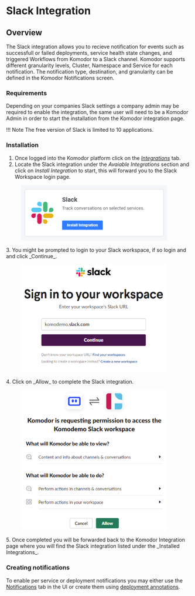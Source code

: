# Slack Integration

## Overview

The Slack integration allows you to recieve notification for events such as successfull or failed deployments, service health state changes, and triggered Workflows from Komodor to a Slack channel. Komodor supports different granularity levels, Cluster, Namespace and Service for each notification. The notification type, destination, and granularity can be defined in the Komodor Notifications screen.

### Requirements
Depending on your companies Slack settings a company admin may be required to enable the integration, the same user will need to be a Komodor Admin in order to start the installation from the Komodor integration page.

!!! Note The free version of Slack is limited to 10 applications.

### Installation

1. Once logged into the Komodor platform click on the [_Integrations_][3] tab.
2. Locate the Slack integration under the _Avaiable Integrations_ section and click on _Install Integration_ to start, this will forward you to the Slack Workspace login page.
<figure>
    <img src="./img/slack/install_integration.png" width="400">
</figure>
3. You might be prompted to login to your Slack workspace, if so login and and click _Continue_.
<figure>
    <img src="./img/slack/slack_step1.png" width="400">
</figure>
4. Click on _Allow_ to complete the Slack integration.
<figure>
    <img src="./img/slack/slack_step2.png" width="400">
</figure>
5. Once completed you will be forwarded back to the Komodor Integration page where you will find the Slack integration listed under the _Installed Integrations_.

### Creating notifications
To enable per service or deployment notifications you may either use the [Notifications][1] tab in the UI or create them using [deployment annotations][2].

[1]: https://app.komodor.com/main/notifications
[2]: https://docs.komodor.com/Learn/Annotations.html#notifications
[3]: https://app.komodor.com/main/integration